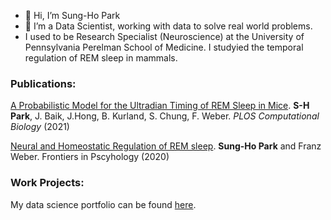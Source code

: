 - 👋 Hi, I’m Sung-Ho Park
- 🌱 I’m a Data Scientist, working with data to solve real world problems.
- I used to be Research Specialist (Neuroscience) at the University of Pennsylvania Perelman School of Medicine. I studyied the temporal regulation of REM sleep in mammals.


### Publications:

[A Probabilistic Model for the Ultradian Timing of REM Sleep in Mice](https://journals.plos.org/ploscompbiol/article?id=10.1371/journal.pcbi.1009316). **S-H Park**, J. Baik, J.Hong, B. Kurland, S. Chung, F. Weber. *PLOS Computational Biology* (2021)

[Neural and Homeostatic Regulation of REM sleep](https://www.frontiersin.org/articles/10.3389/fpsyg.2020.01662/full). **Sung-Ho Park** and Franz Weber. Frontiers in Pscyhology (2020)

### Work Projects:

My data science portfolio can be found [here](https://github.com/parksu111/research_portfolio).

